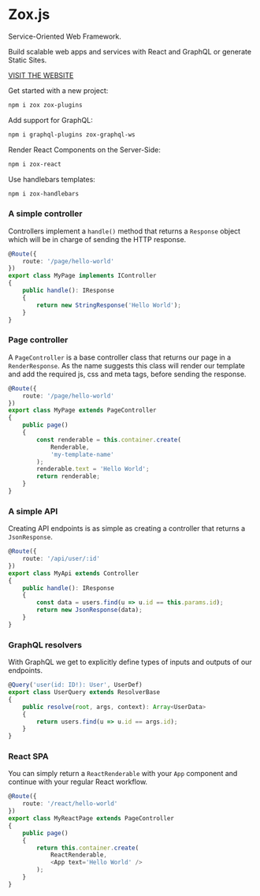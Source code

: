 # Zox.js

Service-Oriented Web Framework.

Build scalable web apps and services
with React and GraphQL or generate Static Sites.

[VISIT THE WEBSITE](http://zoxjs.com/)

Get started with a new project:

```bash
npm i zox zox-plugins
```

Add support for GraphQL:

```bash
npm i graphql-plugins zox-graphql-ws
```

Render React Components on the Server-Side:

```bash
npm i zox-react
```

Use handlebars templates:

```bash
npm i zox-handlebars
```

### A simple controller

Controllers implement a `handle()` method that returns a `Response` object
which will be in charge of sending the HTTP response.

```ts
@Route({
    route: '/page/hello-world'
})
export class MyPage implements IController
{
    public handle(): IResponse
    {
        return new StringResponse('Hello World');
    }
}
```

### Page controller

A `PageController` is a base controller class
that returns our page in a `RenderResponse`.
As the name suggests this class will render our template
and add the required js, css and meta tags,
before sending the response.

```ts
@Route({
    route: '/page/hello-world'
})
export class MyPage extends PageController
{
    public page()
    {
        const renderable = this.container.create(
            Renderable,
            'my-template-name'
        );
        renderable.text = 'Hello World';
        return renderable;
    }
}
```

### A simple API

Creating API endpoints is as simple as
creating a controller that returns a `JsonResponse`.

```ts
@Route({
    route: '/api/user/:id'
})
export class MyApi extends Controller
{
    public handle(): IResponse
    {
        const data = users.find(u => u.id == this.params.id);
        return new JsonResponse(data);
    }
}
```

### GraphQL resolvers

With GraphQL we get to explicitly define types of
inputs and outputs of our endpoints.

```ts
@Query('user(id: ID!): User', UserDef)
export class UserQuery extends ResolverBase
{
    public resolve(root, args, context): Array<UserData>
    {
        return users.find(u => u.id == args.id);
    }
}
```

### React SPA

You can simply return a `ReactRenderable` with your `App` component
and continue with your regular React workflow.

```ts
@Route({
    route: '/react/hello-world'
})
export class MyReactPage extends PageController
{
    public page()
    {
        return this.container.create(
            ReactRenderable,
            <App text='Hello World' />
        );
    }
}
```
